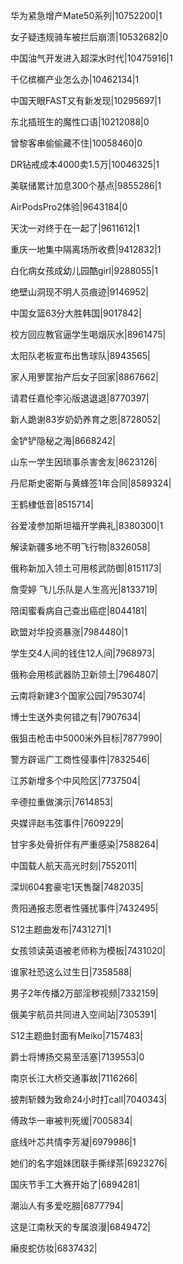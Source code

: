 华为紧急增产Mate50系列|10752200|1

女子疑违规骑车被拦后崩溃|10532682|0

中国油气开发进入超深水时代|10475916|1

千亿槟榔产业怎么办|10462134|1

中国天眼FAST又有新发现|10295697|1

东北插班生的魔性口语|10212088|0

曾黎客串偷偷藏不住|10058460|0

DR钻戒成本4000卖1.5万|10046325|1

美联储累计加息300个基点|9855286|1

AirPodsPro2体验|9643184|0

天沈一对终于在一起了|9611612|1

重庆一地集中隔离场所收费|9412832|1

白化病女孩成幼儿园酷girl|9288055|1

绝壁山洞现不明人员痕迹|9146952|

中国女篮63分大胜韩国|9017842|

校方回应教官逼学生喝烟灰水|8961475|

太阳队老板宣布出售球队|8943565|

家人用箩筐抬产后女子回家|8867662|

请君任嘉伦李沁版退退退|8770397|

新人跪谢83岁奶奶养育之恩|8728052|

金铲铲隐秘之海|8668242|

山东一学生因琐事杀害舍友|8623126|

丹尼斯史密斯与黄蜂签1年合同|8589324|

王鹤棣低音|8515714|

谷爱凌参加斯坦福开学典礼|8380300|1

解读新疆多地不明飞行物|8326058|

俄称新加入领土可用核武防御|8151173|

詹雯婷 飞儿乐队是人生高光|8133719|

陪闺蜜看病自己查出癌症|8044181|

欧盟对华投资暴涨|7984480|1

学生交4人间的钱住12人间|7968973|

俄称会用核武器防卫新领土|7964807|

云南将新建3个国家公园|7953074|

博士生送外卖何错之有|7907634|

俄狙击枪击中5000米外目标|7877990|

警方辟谣广工商性侵事件|7832546|

江苏新增多个中风险区|7737504|

辛德拉重做演示|7614853|

央媒评赵韦弦事件|7609229|

甘宇多处骨折伴有严重感染|7588264|

中国载人航天高光时刻|7552011|

深圳604套豪宅1天售罄|7482035|

贵阳通报志愿者性骚扰事件|7432495|

S12主题曲发布|7431271|1

女孩领读英语被老师称为模板|7431020|

谁家社恐这么过生日|7358588|

男子2年传播2万部淫秽视频|7332159|

俄美宇航员共同进入空间站|7305391|

S12主题曲封面有Meiko|7157483|

爵士将博扬交易至活塞|7139553|0

南京长江大桥交通事故|7116266|

披荆斩棘为致命24小时打call|7040343|

傅政华一审被判死缓|7005834|

底线叶芯共情李芳凝|6979986|1

她们的名字姐妹团联手撕绿茶|6923276|

国庆节手工大赛开始了|6894281|

潮汕人有多爱吃朥|6877794|

这是江南秋天的专属浪漫|6849472|

癞皮蛇仿妆|6837432|

